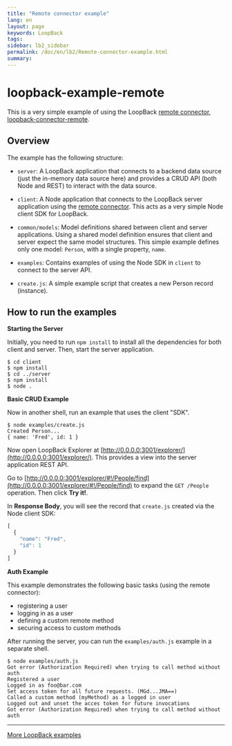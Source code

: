 ```yaml
---
title: "Remote connector example"
lang: en
layout: page
keywords: LoopBack
tags:
sidebar: lb2_sidebar
permalink: /doc/en/lb2/Remote-connector-example.html
summary:
---
```


# loopback-example-remote

This is a very simple example of using the LoopBack [remote connector](/doc/{{page.lang}}/lb2/Remote-connector.html),
[loopback-connector-remote](https://github.com/strongloop/loopback-connector-remote).

## Overview

The example has the following structure:

* `server`: A LoopBack application that connects to a backend data source
  (just the in-memory data source here) and provides a CRUD API (both Node and REST) to interact with the data source.

* `client`: A Node application that connects to the LoopBack server application using the [remote connector](https://github.com/strongloop/loopback-connector-remote).
  This acts as a very simple Node client SDK for LoopBack.

* `common/models`: Model definitions shared between client and server applications.
  Using a shared model definition ensures that client and server expect the same model structures.
  This simple example defines only one model: `Person`, with a single property, `name`.

* `examples`: Contains examples of using the Node SDK in `client` to connect to the server API.

* `create.js`: A simple example script that creates a new Person record (instance).

## How to run the examples

**Starting the Server**

Initially, you need to run `npm install` to install all the dependencies for both client and server.
Then, start the server application.

```shell
$ cd client
$ npm install
$ cd ../server
$ npm install
$ node .
```

**Basic CRUD Example**

Now in another shell, run an example that uses the client "SDK".

```shell
$ node examples/create.js
Created Person...
{ name: 'Fred', id: 1 }
```

Now open LoopBack Explorer at [http://0.0.0.0:3001/explorer/](http://0.0.0.0:3001/explorer/). This provides a view into the server application REST API.

Go to [http://0.0.0.0:3001/explorer/#!/People/find](http://0.0.0.0:3001/explorer/#!/People/find) to expand the `GET /People` operation.
Then click **Try it!**.

In **Response Body**, you will see the record that `create.js` created via the Node client SDK:

```javascript
[
  {
    "name": "Fred",
    "id": 1
  }
]
```

**Auth Example**

This example demonstrates the following basic tasks (using the remote connector):

* registering a user
* logging in as a user
* defining a custom remote method
* securing access to custom methods

After running the server, you can run the `examples/auth.js` example in a
separate shell.

```shell
$ node examples/auth.js
Got error (Authorization Required) when trying to call method without auth
Registered a user
Logged in as foo@bar.com
Set access token for all future requests. (MGd...JMA==)
Called a custom method (myMethod) as a logged in user
Logged out and unset the acces token for future invocations
Got error (Authorization Required) when trying to call method without auth
```

* * *

[More LoopBack examples](https://github.com/strongloop/loopback-example)
